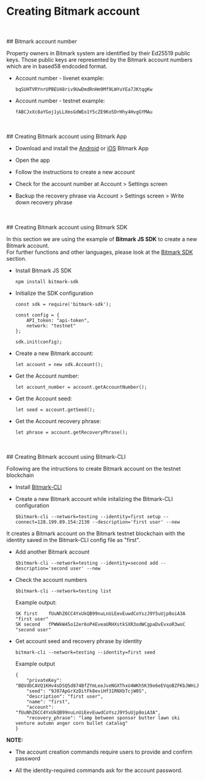 # Creating Bitmark account

<br>
<br>
## Bitmark account number

Property owners in Bitmark system are identified by their Ed25519 public keys. Those public keys are represented by the Bitmark account numbers which are in based58 endcoded format.

* Account number - livenet example:

    `bqSUHTVRYnrUPBEU48riv9UwDmdRnHm9Mf9LWYuYEa7JKtqgKw`

* Account number - testnet example:

    `fABCJxXc8aYGoj1yLLXmsGdWEo1Y5cZE9Ko5DrHhy4HvgGYMAu`

<br>
<br>
## Creating Bitmark account using Bitmark App

* Download and install the [Android](https://apps.apple.com/us/app/bitmark-property-registry/id1429427796) or [iOS](https://apps.apple.com/us/app/bitmark-property-registry/id1429427796) Bitmark App

* Open the app

* Follow the instructions to create a new account

* Check for the account number at Account > Settings screen

* Backup the recovery phrase via Account > Settings screen > Write down recovery phrase

<br>
<br>
## Creating Bitmark account using Bitmark SDK

In this section we are using the example of **Bitmark JS SDK** to create a new Bitmark account.<br>
For further functions and other languages, please look at the [Bitmark SDK](https://github.com/bitmark-inc/docs/blob/master/bitmark-references/bitmark-sdk/bitmark-sdk-document.md) section.

* Install Bitmark JS SDK

    `npm install bitmark-sdk`

* Initialize the SDK configuration

    ```
    const sdk = require('bitmark-sdk');

    const config = {
        API_token: "api-token",
        network: "testnet"
    };

    sdk.init(config);
    ```

* Create a new Bitmark account:

    `let account = new sdk.Account();`

* Get the Account number:

    `let account_number = account.getAccountNumber();`

* Get the Account seed:

    `let seed = account.getSeed();`

* Get the Account recovery phrase:

    `let phrase = account.getRecoveryPhrase();`

<br>
<br>
## Creating Bitmark account using Bitmark-CLI

Following are the intructions to create Bitmark account on the testnet blockchain

* Install [Bitmark-CLI](https://github.com/bitmark-inc/docs/blob/master/bitmark-references/bitmark-cli/bitmark-cli.md)

* Create a new Bitmark account while initalizing the Bitmark-CLI configuration

    `$bitmark-cli --network=testing --identity=first setup --connect=128.199.89.154:2130 --description='first user' --new`

It creates a Bitmark account on the Bitmark testnet blockchain with the identity saved in the Bitmark-CLI config file as "first".

*  Add another Bitmark account

    `$bitmark-cli --network=testing --identity=second add --description='second user' --new`


* Check the account numbers

    `$bitmark-cli --network=testing list`

    Example output:
    ```
    SK first    fUuNhZ6CC4YxUkQB99nuLnUiEevEuwdCoYszJ9Y5uUjp8oiA3A  "first user"
    SK second   fPWWkW45o12er6oP4EveaURHXstkSXR3odWCgpaDvEvxoR3woC  "second user"
    ```

* Get account seed and recovery phrase by identity

    `bitmark-cli --network=testing --identity=first seed`
    
    Example output
    ```
    {
        "privateKey": "BQVdbCAVQ1KHv4sDSQ5d874BfZYmLeeJveNGXThxU4WKh5K39o6eEVqoBZFKbJWHiJgkyYThnBFdfF9bgSGmhyDLsk7oR9",
        "seed": "9J87ApGrXzDitFk8eviHf31RNXbTcjW8S",
        "description": "first user",
        "name": "first",
        "account": "fUuNhZ6CC4YxUkQB99nuLnUiEevEuwdCoYszJ9Y5uUjp8oiA3A",
        "recovery_phrase": "lamp between sponsor butter lawn ski venture autumn anger corn bullet catalog"
    }
    ```

**NOTE:** 

* The account creation commands require users to provide and confirm password

* All the identity-required commands ask for the account password. 


